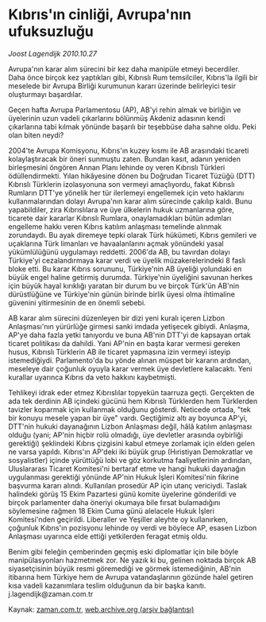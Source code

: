 # Kıbrıs'ın cinliği, Avrupa'nın ufuksuzluğu

*Joost Lagendijk 2010.10.27*

<td class="news-spot">
<p>Avrupa'nın karar alım sürecini bir kez daha manipüle etmeyi becerdiler. Daha önce birçok kez yaptıkları gibi, Kıbrıslı Rum temsilciler, Kıbrıs'la ilgili bir meselede bir Avrupa Birliği kurumunun kararı üzerinde belirleyici tesir oluşturmayı başardılar.</p>
<p><p>Geçen hafta Avrupa Parlamentosu (AP), AB'yi rehin almak ve birliğin ve üyelerinin uzun vadeli çıkarlarını bölünmüş Akdeniz adasının kendi çıkarlarına tabi kılmak yönünde başarılı bir teşebbüse daha sahne oldu. Peki olan biten neydi?
<p>2004'te Avrupa Komisyonu, Kıbrıs'ın kuzey kısmı ile AB arasındaki ticareti kolaylaştıracak bir öneri sunmuştu zaten. Bundan kasıt, adanın yeniden birleşmesini öngören Annan Planı lehinde oy veren Kıbrıslı Türkleri ödüllendirmekti. Yılan hikâyesine dönen bu Doğrudan Ticaret Tüzüğü (DTT) Kıbrıslı Türklerin izolasyonuna son vermeyi amaçlıyordu, fakat Kıbrıslı Rumların DTT'ye yönelik her tür ilerlemeyi engellemek için veto haklarını kullanmalarından dolayı Avrupa'nın karar alım sürecinde çakılıp kaldı. Bunu yapabildiler, zira Kıbrıslılara ve üye ülkelerin hukuk uzmanlarına göre, ticarete dair kararlar Kıbrıslı Rumlara, onaylamadıkları bütün adımları engelleme hakkı veren Kıbrıs katılım anlaşması temelinde alınmak zorundaydı. Bu ayak diremeye tepki olarak Türk hükümeti, Kıbrıs gemileri ve uçaklarına Türk limanları ve havaalanlarını açmak yönündeki yasal yükümlülüğünü uygulamayı reddetti. 2006'da AB, bu tavırdan dolayı Türkiye'yi cezalandırmaya karar verdi ve üyelik müzakerelerindeki 8 faslı bloke etti. Bu karar Kıbrıs sorununu, Türkiye'nin AB üyeliği yolundaki en büyük engel haline getirmiş durumda. Türkiye'nin üyeliğini savunan herkes için büyük hayal kırıklığı yaratan bir durum bu ve birçok Türk'ün AB'nin dürüstlüğüne ve Türkiye'nin günün birinde birlik üyesi olma ihtimaline güvenini yitirmesinin de en önemli sebebi.
<p>AB karar alım sürecini düzenleyen bir dizi yeni kuralı içeren Lizbon Anlaşması'nın yürürlüğe girmesi sanki imdada yetişecek gibiydi. Anlaşma, AP'ye daha fazla yetki tanıyordu ve buna AB'nin DTT'yi de kapsayan ortak ticaret politikası da dahildi. Yani AP'nin en başta karar vermesi gereken husus, Kıbrıslı Türklerin AB ile ticaret yapmasına izin vermeyi isteyip istemediğiydi. Parlamento'da bu yönde alınan müspet bir kararın ardından, meseleye dair çoğunluk oyuyla karar vermek üye devletlere kalacaktı. Yeni kurallar uyarınca Kıbrıs da veto hakkını kaybetmişti.
<p>Tehlikeyi idrak eder etmez Kıbrıslılar topyekün taarruza geçti. Gerçekten de ada tek derdinin AB içindeki gücünü hem Kıbrıslı Türklerden hem Türklerden tavizler koparmak için kullanmak olduğunu gösterdi. Neticede ortada, "tek bir konuyu mesele yapan bir üye" vardı. Geçtiğimiz altı ay boyunca AP'yi, DTT'nin hukuki dayanağının Lizbon Anlaşması değil, hâlâ katılım anlaşması olduğu (yani; AP'nin hiçbir rolü olmadığı, üye devletler arasında oybirliği gerektiği) şeklindeki Kıbrıs çizgisini kabul etmeye zorlamak için elden gelen ne varsa yapıldı. Kıbrıs'ın AP'deki iki büyük grup (Hıristiyan Demokratlar ve sosyalistler) içinde yürüttüğü lobi ve göz korkutma faaliyetlerinin ardından, Uluslararası Ticaret Komitesi'ni bertaraf etme ve hangi hukuki dayanağın uygulanması gerektiği yönünde AP'nin Hukuk İşleri Komitesi'nin fikrine başvurma kararı alındı. Kullanılan prosedür AP için utanç vericiydi. Taslak halindeki görüş 15 Ekim Pazartesi günü komite üyelerine gönderildi ve birçok parlamenter daha öneriyi okumaya bile fırsat bulamadığını söylemesine rağmen 18 Ekim Cuma günü alelacele Hukuk İşleri Komitesi'nden geçirildi. Liberaller ve Yeşiller aleyhte oy kullanırken, çoğunluk Kıbrıs'ın pozisyonu lehinde oy verdi ve böylece AP, esasen Lizbon Anlaşması uyarınca elde ettiği yetkilerden feragat etmiş oldu.
<p>Benim gibi feleğin çemberinden geçmiş eski diplomatlar için bile böyle manipülasyonları hazmetmek zor. Ne yazık ki bu, gelinen noktada birçok AB siyasetçisinin büyük resmi göremediği ve görmek istemediğinin, AB'nin itibarına hem Türkiye hem de Avrupa vatandaşlarının gözünde halel getiren kısa vadeli kazanımlara teslim olduğunun da bir başka kanıtı. j.lagendijk@zaman.com.tr</p>
<a href="http://web.archive.org/web/20101130214120/mailto:j.lagendijk@zaman.com.tr">
</a></p></p></p></p></p></td>

Kaynak: [zaman.com.tr](http://zaman.com.tr/yazar.do?yazino=1045490), [web.archive.org (arşiv bağlantısı)](http://web.archive.org/web/20101130214120/http://zaman.com.tr/yazar.do?yazino=1045490)

